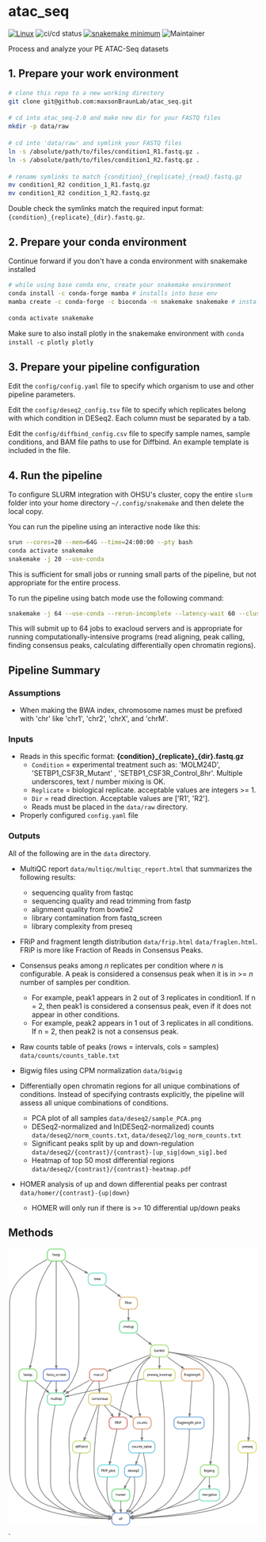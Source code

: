 # atac_seq

[![Linux](https://svgshare.com/i/Zhy.svg)](https://svgshare.com/i/Zhy.svg)
![ci/cd status](https://github.com/maxsonBraunLab/atac_seq/actions/workflows/test.yaml/badge.svg)
[![snakemake minimum](https://img.shields.io/badge/snakemake->=5.32-<COLOR>.svg)](https://shields.io/)
![Maintainer](https://img.shields.io/badge/maintainer-gartician-blue)

Process and analyze your PE ATAC-Seq datasets

## 1. Prepare your work environment

```bash
# clone this repo to a new working directory
git clone git@github.com:maxsonBraunLab/atac_seq.git

# cd into atac_seq-2.0 and make new dir for your FASTQ files
mkdir -p data/raw

# cd into 'data/raw' and symlink your FASTQ files
ln -s /absolute/path/to/files/condition1_R1.fastq.gz .
ln -s /absolute/path/to/files/condition1_R2.fastq.gz .

# rename symlinks to match {condition}_{replicate}_{read}.fastq.gz
mv condition1_R2 condition_1_R1.fastq.gz
mv condition1_R2 condition_1_R2.fastq.gz

```

Double check the symlinks match the required input format: `{condition}_{replicate}_{dir}.fastq.gz`.

## 2. Prepare your conda environment

Continue forward if you don't have a conda environment with snakemake installed

```bash
# while using base conda env, create your snakemake environment
conda install -c conda-forge mamba # installs into base env
mamba create -c conda-forge -c bioconda -n snakemake snakemake # installs snakemake into new env

conda activate snakemake
```

Make sure to also install plotly in the snakemake environment with `conda install -c plotly plotly` 

## 3. Prepare your pipeline configuration

Edit the `config/config.yaml` file to specify which organism to use and other pipeline parameters.

Edit the `config/deseq2_config.tsv` file to specify which replicates belong with which condition in DESeq2. Each column must be separated by a tab.

Edit the `config/diffbind_config.csv` file to specify sample names, sample conditions, and BAM file paths to use for Diffbind. An example template is included in the file.

## 4. Run the pipeline

To configure SLURM integration with OHSU's cluster, copy the entire `slurm` folder into your home directory `~/.config/snakemake` and then delete the local copy.

You can run the pipeline using an interactive node like this:

```bash
srun --cores=20 --mem=64G --time=24:00:00 --pty bash
conda activate snakemake
snakemake -j 20 --use-conda
```

This is sufficient for small jobs or running small parts of the pipeline, but not appropriate for the entire process.

To run the pipeline using batch mode use the following command:

```bash
snakemake -j 64 --use-conda --rerun-incomplete --latency-wait 60 --cluster-config cluster.yaml --profile slurm --restart-times 2

```

This will submit up to 64 jobs to exacloud servers and is appropriate for running computationally-intensive programs (read aligning, peak calling, finding consensus peaks, calculating differentially open chromatin regions).

## Pipeline Summary

### Assumptions

* When making the BWA index, chromosome names must be prefixed with 'chr' like 'chr1', 'chr2', 'chrX', and 'chrM'.

### Inputs

* Reads in this specific format: **{condition}\_{replicate}\_{dir}.fastq.gz**
    * `Condition` = experimental treatment such as: 'MOLM24D', 'SETBP1_CSF3R_Mutant' , 'SETBP1_CSF3R_Control_8hr'. Multiple underscores, text / number mixing is OK. 
    * `Replicate` = biological replicate. acceptable values are integers >= 1.
    * `Dir` = read direction. Acceptable values are ['R1', 'R2'].
    * Reads must be placed in the `data/raw` directory.
* Properly configured `config.yaml` file

### Outputs

All of the following are in the `data` directory.

* MultiQC report `data/multiqc/multiqc_report.html` that summarizes the following results:
    * sequencing quality from fastqc
    * sequencing quality and read trimming from fastp
    * alignment quality from bowtie2
    * library contamination from fastq_screen
    * library complexity from preseq

* FRiP and fragment length distribution `data/frip.html` `data/fraglen.html`. FRiP is more like Fraction of Reads in Consensus Peaks.

* Consensus peaks among _n_ replicates per condition where _n_ is configurable. A peak is considered a consensus peak when it is in >= _n_ number of samples per condition. 

    * For example, peak1 appears in 2 out of 3 replicates in condition1. If n = 2, then peak1 is considered a consensus peak, even if it does not appear in other conditions. 
    * For example, peak2 appears in 1 out of 3 replicates in all conditions. If n = 2, then peak2 is not a consensus peak. 

* Raw counts table of peaks (rows = intervals, cols = samples) `data/counts/counts_table.txt`

* Bigwig files using CPM normalization `data/bigwig`

* Differentially open chromatin regions for all unique combinations of conditions. Instead of specifying contrasts explicitly, the pipeline will assess all unique combinations of conditions.

    * PCA plot of all samples `data/deseq2/sample_PCA.png`
    * DESeq2-normalized and ln(DESeq2-normalized) counts `data/deseq2/norm_counts.txt`, `data/deseq2/log_norm_counts.txt`
    * Significant peaks split by up and down-regulation `data/deseq2/{contrast}/{contrast}-[up_sig|down_sig].bed`
    * Heatmap of top 50 most differential regions `data/deseq2/{contrast}/{contrast}-heatmap.pdf` 

* HOMER analysis of up and down differential peaks per contrast `data/homer/{contrast}-{up|down}`

    * HOMER will only run if there is >= 10 differential up/down peaks

## Methods

![](rulegraph.svg).



